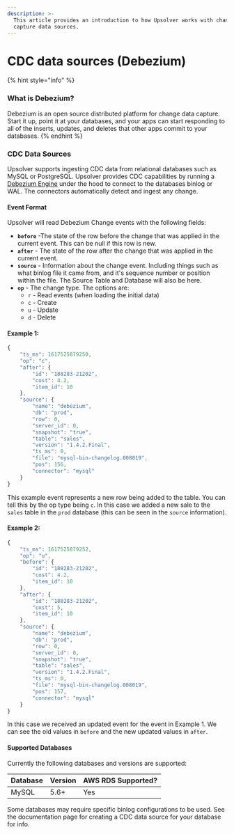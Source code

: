 ```yaml
---
description: >-
  This article provides an introduction to how Upsolver works with change data
  capture data sources.
---
```


# CDC data sources \(Debezium\)

{% hint style="info" %}
### **What is Debezium?**

Debezium is an open source distributed platform for change data capture. Start it up, point it at your databases, and your apps can start responding to all of the inserts, updates, and deletes that other apps commit to your databases.
{% endhint %}

### CDC Data Sources

Upsolver supports ingesting CDC data from relational databases such as MySQL or PostgreSQL. Upsolver provides CDC capabilities by running a [Debezium Engine](https://debezium.io/documentation/reference/development/engine.html) under the hood to connect to the databases binlog or WAL. The connectors automatically detect and ingest any change.

#### Event Format

Upsolver will read Debezium Change events with the following fields:

* **`before`** -The state of the row before the change that was applied in the current event. This can be null if this row is new.
* **`after`** - The state of the row after the change that was applied in the current event.
* **`source`** - Information about the change event. Including things such as what binlog file it came from, and it's sequence number or position within the file. The Source Table and Database will also be here.
* **`op`** - The change type. The options are:
  * `r` - Read events \(when loading the initial data\)
  * `c` - Create
  * `u` - Update
  * `d` - Delete

#### Example 1:

```javascript
{
    "ts_ms": 1617525879250,
    "op": "c",
    "after": {
        "id": "188283-21202",
        "cost": 4.2,
        "item_id": 10
    },
    "source": {
        "name": "debezium",
        "db": "prod",
        "row": 0,
        "server_id": 0,
        "snapshot": "true",
        "table": "sales",
        "version": "1.4.2.Final",
        "ts_ms": 0,
        "file": "mysql-bin-changelog.008019",
        "pos": 156,
        "connector": "mysql"
    }
}
```

This example event represents a new row being added to the table. You can tell this by the op type being `c`. In this case we added a new sale to the `sales` table in the `prod` database \(this can be seen in the `source` information\).

#### Example 2:

```javascript
{
    "ts_ms": 1617525879252,
    "op": "u",
    "before": {
        "id": "188283-21202",
        "cost": 4.2,
        "item_id": 10
    },
    "after": {
        "id": "188283-21202",
        "cost": 5,
        "item_id": 10
    },
    "source": {
        "name": "debezium",
        "db": "prod",
        "row": 0,
        "server_id": 0,
        "snapshot": "true",
        "table": "sales",
        "version": "1.4.2.Final",
        "ts_ms": 0,
        "file": "mysql-bin-changelog.008019",
        "pos": 157,
        "connector": "mysql"
    }
}
```

In this case we received an updated event for the event in Example 1. We can see the old values in `before` and the new updated values in `after`.

#### Supported Databases

Currently the following databases and versions are supported:

| Database | Version | AWS RDS Supported? |
| :--- | :--- | :--- |
| MySQL | 5.6+ | Yes |

Some databases may require specific binlog configurations to be used. See the documentation page for creating a CDC data source for your database for info.

